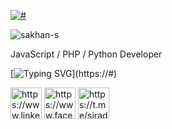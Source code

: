 <a href="#"><p align="left"><img src="https://www.codewars.com/users/Sakhan/badges/micro" alt="#" /></p></a>
<p align="left"><img src="https://komarev.com/ghpvc/?username=sakhan-s&label=Profile%20views&color=0e75b6&style=for-the-badge" alt="sakhan-s" /> </p>



<p align="left"> JavaScript / PHP / Python Developer</p>






[![Typing SVG](https://readme-typing-svg.herokuapp.com?font=Anybody&size=45&duration=5000&color=F70707&center=false&vCenter=true&width=500&height=90&lines=Contact+with+me+:)](https://#)

<p align="left">
<a href="https://www.linkedin.com/in/siradzhov/" target="blank"><img align="center" src="https://www.svgrepo.com/show/75820/linkedin.svg" alt="https://www.linkedin.com/in/sakhann/" height="50" width="50" /></a>
<a href="https://www.facebook.com/24ssg" target="blank"><img align="center" src="https://www.svgrepo.com/show/111203/facebook.svg" alt="https://www.facebook.com/24ssg" height="50" width="50" /></a>
<a href="https://t.me/siradzhov" target="blank"><img align="center" src="https://www.svgrepo.com/show/349527/telegram.svg" alt="https://t.me/siradzhov" height="50" width="50" /></a>
 </p>
 
  

  
